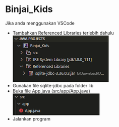 # Binjai_Kids

Jika anda menggunakan VSCode
- Tambahkan Referenced Libraries terlebih dahulu <br>
![libraries](https://github.com/audiadyan/Binjai_Kids/blob/master/assets/libraries.png)
- Gunakan file sqlite-jdbc pada folder lib
- Buka file App.java (src/app/App.java) <br>
![directory](https://github.com/audiadyan/Binjai_Kids/blob/master/assets/directory.png)
- Jalankan program
